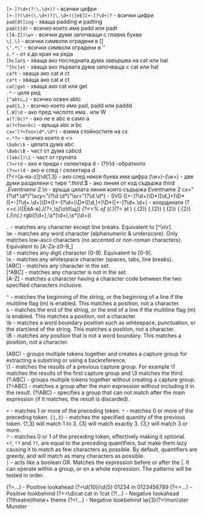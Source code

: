 `[+-]?\d+(?:\.\d+)?` - всички цифри    
`[+-]?(\d+(\.\d+)?|\.\d+)([eE][+-]?\d+)?` - всички цифри    
`pad[dt]ing` - хваща padding и padting    
`pad(t|d)` - всичко което има padd или padt    
`([A-Z])\w+` - всички думи започващи с главна буква    
`\[.\]` - всички символи оградени в []    
`\’.*\’` - всички символи оградени в ‘’     
`s.*` - от s  до края на реда   
`[hc]at$` - хваща ако последната дума завършва на cat или hat   
`^[hc]at` - хваща ако първата дума започваща с cat или hat    
`ca?t` - хваща ако cat и ct     
`ca*t` - хваща ако cat и ct     
`cat|gat` - хваща ако cat или get     
 `.*` - целя ред   
`[^abtc…]` - всичко освен abtc   
`pad{1,}` - всичко което има pad, padd или paddd    
`[.W]\d` - ако пред числото има . или W    
`a(?:bc)*` - ако не е abc е само а     
`a(?<foo>bc)` - връща abc и bc    
`cx="(?<foo>\d*.\d*)` - взима стойностите на cx  
`<.*?>` - всичко което е <>   
`\babc\b` - цялата дума abc   
`\Babc\B` - част от дума cabcd    
`([abc])\1` - част от групата     
`(?=r)d` - ако е преди r селектира d - (?!r)d -обратното     
`(?<=r)d` - ако е след r селектира d      
(?<=[а-яa-z])\d{1,3} - ако след някоя буква има цифра
(\w+)\-(\w+) - две думи разделени с тире
^.*third.*$ - ако линия от код съдържа third
.*Eventname 2.*\n - връща цялата линия която съдържа Eventname 2
cx="(?<cx>\d*.\d*)"\s*cy="(?<cy>\d*.\d*)"\s*r="(?<r>\d*.\d*) - SVG
([\+\-]?\d+)\D*([\d,]+)\D*([\+\-]?\d+\.\d+)\D*([\+\-]?\d+)\D*([\d,]+)\D*([\+\-]?\d+\.\d+) - координати
(?<=с\.)([ЁёА-я].*)(?=\,\s[\о\б\щ])
(?<=% of )(.*)(?= at )
(.{2}) (.{2}) (.{2}) (.{2}) (.*)\n(.*)
rgb\((\d+)\,\s*(\d+)\,\s*(\d+)\)


`.` - matches any character except line breaks. Equivalent to [^\n\r].	
\w - matches any word character (alphanumeric & underscore). Only matches low-ascii characters (no accented or non-roman characters). Equivalent to [A-Za-z0-9_]	
\d - matches any digit character (0-9). Equivalent to [0-9].	
\s - matches any whitespace character (spaces, tabs, line breaks).	
[ABC] - matches any character in the set.	
[^ABC] - matches any character is not in the set.	
[A-Z] - matches a character having a character code between the two specified characters inclusive.

`^` - matches the beginning of the string, or the beginning of a line if the multiline flag (m) is enabled. This matches a position, not a character.	
`$` - matches the end of the string, or the end of a line if the multiline flag (m) is enabled. This matches a position, not a character.	
\b - matches a word boundary position such as whitespace, punctuation, or the start/end of the string. This matches a position, not a character.	
\B - matches any position that is not a word boundary. This matches a position, not a character.


(ABC) - groups multiple tokens together and creates a capture group for extracting a substring or using a backreference.	
\1 - matches the results of a previous capture group. For example \1 matches the results of the first capture group and \3 matches the third.	
(?:ABC) - groups multiple tokens together without creating a capture group.	
(?=ABC) - matches a group after the main expression without including it in the result.	
(?!ABC) - specifies a group that can not match after the main expression (if it matches, the result is discarded).

`+` - matches 1 or more of the preceding token.	
`*` - matches 0 or more of the preceding token.	
`{1,3}` - matches the specified quantity of the previous token. {1,3} will match 1 to 3. {3} will match exactly 3. {3,} will match 3 or more.	
`?` - matches 0 or 1 of the preceding token, effectively making it optional.	
`+?`, `*?` and `??`, are equal to the preceding quantifiers, but make them lazy causing it to match as few characters as possible. By default, quantifiers are greedy, and will match as many characters as possible.	
`|` - acts like a boolean OR. Matches the expression before or after the |. It can operate within a group, or on a whole expression. The patterns will be tested in order.	

(?=…) - Positive lookahead	(?=\d{10})\d{5}	01234 in 0123456789
(?<=…) - Positive lookbehind	(?<=\d)cat	cat in 1cat
(?!…) - Negative lookahead	(?!theatre)the\w+	theme
(?<!…) - Negative lookbehind	\w{3}(?<!mon)ster	Munster
